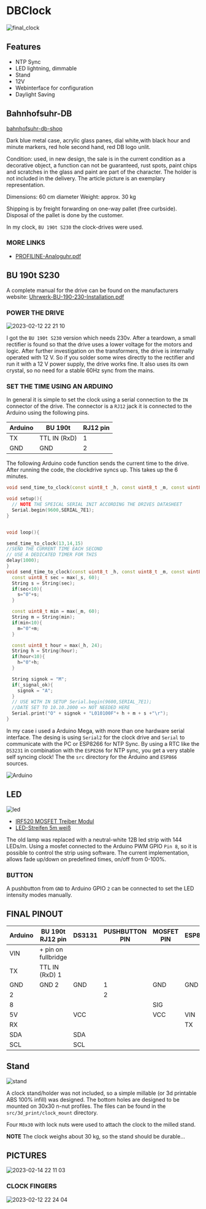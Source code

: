 # DBClock

![final_clock](https://user-images.githubusercontent.com/9280991/218873674-c37656a7-354a-447a-a6b4-41e935bf3d74.jpg)


## Features

* NTP Sync
* LED lightning, dimmable
* Stand
* 12V 
* Webinterface for configuration
* Daylight Saving


## Bahnhofsuhr-DB

[bahnhofsuhr-db-shop](https://bahnshop.de/db-originale/sonstiges/1749/bahnhofsuhr-db)

Dark blue metal case, acrylic glass panes, dial white,with black hour and minute markers, red hole second hand, red DB logo unlit.

Condition: used, in new design, the sale is in the current condition as a decorative object, a function can not be guaranteed, rust spots, paint chips and scratches in the glass and paint are part of the character. The holder is not included in the delivery. The article picture is an exemplary representation.

Dimensions: 60 cm diameter
Weight: approx. 30 kg

Shipping is by freight forwarding on one-way pallet (free curbside). Disposal of the pallet is done by the customer.

In my clock, `BU 190t S230` the clock-drives were used.


### MORE LINKS

* [PROFILINE-Analoguhr.pdf]([https://bahnshop.de/db-originale/sonstiges/1749/bahnhofsuhr-db](https://www.mobatime.com/wp-content/uploads/2021/11/LD-800078.24-PROFILINE-Analoguhr.pdf))

## BU 190t S230


A complete manual for the drive can be found on the manufacturers website:
[Uhrwerk-BU-190-230-Installation.pdf](https://www.buerk-mobatime.de/wp-content/uploads/2020/01/BD-800603.01-Uhrwerk-BU-190-230-Installation.pdf)

### POWER THE DRIVE

![2023-02-12 22 21 10](https://user-images.githubusercontent.com/9280991/218875750-ed3e288c-a10a-4c93-b43a-8ce384c02066.jpg)

I got the `BU 190t S230` version which needs 230v.
After a teardown, a small rectifier is found so that the drive uses a lower voltage for the motors and logic.
After further investigation on the transformers, the drive is internally operated with 12 V. 
So if you solder some wires directly to the rectifier and run it with a 12 V power supply, the drive works fine.
It also uses its own crystal, so no need for a stable 60Hz sync from the mains.




### SET THE TIME USING AN ARDUINO

In general it is simple to set the clock using a serial connection to the `IN` connector of the drive.
The connector is a `RJ12` jack it is connected to the Arduino using the following pins.

| Arduino | BU 190t      | RJ12 pin |
|---------|--------------|----------|
| TX      | TTL IN (RxD) | 1        |
| GND     | GND          | 2        |




The following Arduino code function sends the current time to the drive.
After running the code, the clockdrive syncs up.
This takes up the 6 minutes.

```c++
void send_time_to_clock(const uint8_t _h, const uint8_t _m, const uint8_t _s, bool _signal_ok = true);

void setup(){
  // NOTE THE SPEICAL SERIAL INIT ACCORDING THE DRIVES DATASHEET
  Serial.begin(9600,SERIAL_7E1);
}


void loop(){

send_time_to_clock(13,14,15)
//SEND THE CURRENT TIME EACH SECOND
// USE A DEDICATED TIMER FOR THIS
delay(1000); 
}
void send_time_to_clock(const uint8_t _h, const uint8_t _m, const uint8_t _s, bool _signal_ok = true){
  const uint8_t sec = max(_s, 60);
  String s = String(sec);
  if(sec<10){
    s="0"+s;
  }

  const uint8_t min = max(_m, 60);
  String m = String(min);
  if(min<10){
    m="0"+m;
  }

  const uint8_t hour = max(_h, 24);
  String h = String(hour);
  if(hour<10){
    h="0"+h;
  }

  String signok = "M";
  if(_signal_ok){
    signok = "A";
  }
  // USE WITH IN SETUP Serial.begin(9600,SERIAL_7E1);
  //DATE SET TO 10.10.2000 => NOT NEEDED HERE
  Serial.print("O" + signok + "L010100F"+ h + m + s +"\r");
}
```

In my case i used a Arduino Mega, with more than one hardware serial interface.
The desing is using `Serial2` for the clock drive and `Serial` to communicate with the PC or ESP8266 for NTP Sync.
By using a RTC like the `DS3231` in combination with the `ESP8266` for NTP sync, you get a very stable self syncing clock!
The the `src` directory for the Arduino and `ESP866` sources.

 ![Arduino](https://user-images.githubusercontent.com/9280991/218880766-d55ab539-9287-48b1-9fd1-46a60e43f065.jpg)




## LED

![led](https://user-images.githubusercontent.com/9280991/218877529-a87ac514-6470-402f-b00f-8c9af99b9be0.jpg)


* [IRF520 MOSFET Treiber Modul](https://de.aliexpress.com/item/32667789271.html)
* [LED-Streifen 5m weiß](https://www.ledpoint.it/de/led-streifen-5m-warm-weiß-3500k-3step-2835-120ledm-12v-144wm)


The old lamp was replaced with a neutral-white 12B led strip with 144 LEDs/m.
Using a mosfet connected to the Arduino PWM GPIO `Pin 8`, so it is possible to control the strip using software.
The current implementation, allows fade up/down on predefined times, on/off from 0-100%.


### BUTTON

A pushbutton from `GND` to Arduino GPIO `2` can be connected to set the LED intensity modes manually.


## FINAL PINOUT

| Arduino | BU 190t RJ12 pin      | DS3131   | PUSHBUTTON PIN |   MOSFET PIN |   ESP8266    |
|---------|-----------------------|----------|----------------|--------------|--------------|
| VIN     | + pin on fullbridge   |          |                |              |              |
| TX      | TTL IN (RxD)  1       |          |                |              |              |
| GND     | GND           2       | GND      |  1             |    GND       |   GND        |
| 2       |                       |          |  2             |              |              |
| 8       |                       |          |                |    SIG       |              |
| 5V      |                       | VCC      |                |    VCC       |   VIN        |
| RX      |                       |          |                |              |   TX         |
| SDA     |                       | SDA      |                |              |              |
| SCL     |                       | SCL      |                |              |              |



## Stand

![stand](https://user-images.githubusercontent.com/9280991/218878291-089b0718-5398-4150-b824-e7dbf4db6409.png)

A clock stand/holder was not included, so a simple millable (or 3d printable ABS 100% infill) was designed.
The bottom holes are designed to be mounted on 30x30 n-nut profiles.
The files can be found in the `src/3d_print/clock_mount` directory.

Four `M8x30` with lock nuts were used to attach the clock to the milled stand.

**NOTE** The clock weighs about 30 kg, so the stand should be durable...


## PICTURES

![2023-02-14 22 11 03](https://user-images.githubusercontent.com/9280991/219017128-bdec6231-8f9d-43a7-a9d2-3d14baaa5de2.png)


### CLOCK FINGERS
![2023-02-12 22 24 04](https://user-images.githubusercontent.com/9280991/219017098-3d16878f-0d2f-4925-8360-469b16b6c4e4.jpg)



